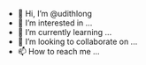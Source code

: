 - 👋 Hi, I’m @udithlong
- 👀 I’m interested in ...
- 🌱 I’m currently learning ...
- 💞️ I’m looking to collaborate on ...
- 📫 How to reach me ...

<!---
udithlong/udithlong is a ✨ special ✨ repository because its `README.md` (this file) appears on your GitHub profile.
You can click the Preview link to take a look at your changes.
--->
